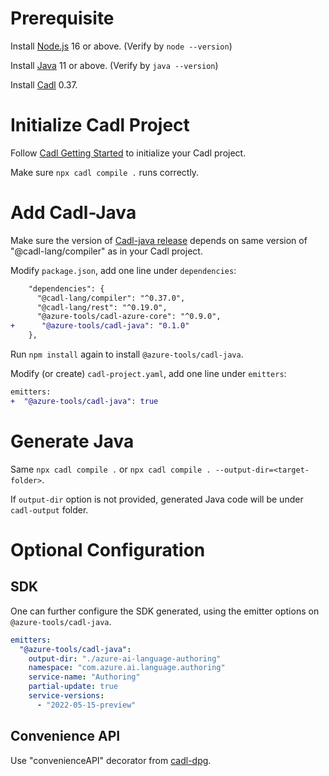 # Prerequisite

Install [Node.js](https://nodejs.org/en/download/) 16 or above. (Verify by `node --version`)

Install [Java](https://docs.microsoft.com/java/openjdk/download) 11 or above. (Verify by `java --version`)

Install [Cadl](https://github.com/microsoft/cadl/) 0.37. 

# Initialize Cadl Project

Follow [Cadl Getting Started](https://github.com/microsoft/cadl/#using-node--npm) to initialize your Cadl project.

Make sure `npx cadl compile .` runs correctly.

# Add Cadl-Java

Make sure the version of [Cadl-java release](https://github.com/Azure/autorest.java/releases) depends on same version of "@cadl-lang/compiler" as in your Cadl project.

Modify `package.json`, add one line under `dependencies`:
```diff
    "dependencies": {
      "@cadl-lang/compiler": "^0.37.0",
      "@cadl-lang/rest": "^0.19.0",
      "@azure-tools/cadl-azure-core": "^0.9.0",
+      "@azure-tools/cadl-java": "0.1.0"
    },
```

Run `npm install` again to install `@azure-tools/cadl-java`.

Modify (or create) `cadl-project.yaml`, add one line under `emitters`:
```diff
emitters:
+  "@azure-tools/cadl-java": true
```

# Generate Java

Same `npx cadl compile .` or `npx cadl compile . --output-dir=<target-folder>`.

If `output-dir` option is not provided, generated Java code will be under `cadl-output` folder.

# Optional Configuration

## SDK

One can further configure the SDK generated, using the emitter options on `@azure-tools/cadl-java`.

```yaml
emitters:
  "@azure-tools/cadl-java":
    output-dir: "./azure-ai-language-authoring"
    namespace: "com.azure.ai.language.authoring"
    service-name: "Authoring"
    partial-update: true
    service-versions:
      - "2022-05-15-preview"
```

## Convenience API

Use "convenienceAPI" decorator from [cadl-dpg](https://github.com/Azure/cadl-azure/tree/main/packages/cadl-dpg).
